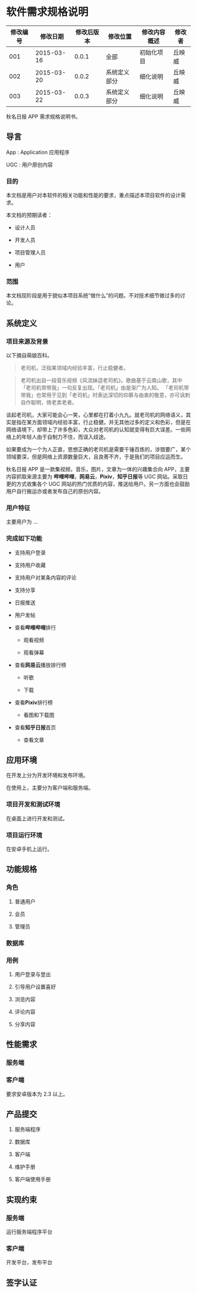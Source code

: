 # 软件需求规格说明

| 修改编号 | 修改日期 | 修改后版本 | 修改位置 | 修改内容概述 | 修改者 |
|------|------|-------|------|--------|-----|
| 001 | 2015-03-16 | 0.0.1 | 全部 | 初始化项目 | 丘映威 |
| 002 | 2015-03-20 | 0.0.2 | 系统定义部分 | 细化说明 | 丘映威 |
| 003 | 2015-03-22 | 0.0.3 | 系统定义部分 | 细化说明 | 丘映威 |

秋名日报 APP 需求规格说明书。

## 导言

App : Application 应用程序

UGC : 用户原创内容

### 目的

本文档是用户对本软件的相关功能和性能的要求，重点描述本项目软件的设计需求。

本文档的预期读者：

+ 设计人员

+ 开发人员

+ 项目管理人员

+ 用户

### 范围

本文档现阶段是用于貌似本项目系统“做什么”的问题。不对技术细节做过多的讨论。

## 系统定义

### 项目来源及背景

以下摘自萌娘百科。

> 老司机，泛指某领域内经验丰富，行止稳健者。

> 老司机出自一段音乐视频《风流妹逗老司机》。歌曲基于云南山歌，其中「老司机带带我」一句反复出现。「老司机」由是渐广为人知。 「老司机带带我」也常用于见到「老司机」时表达深切的仰慕与由衷的敬意，亦可讽刺自作聪明，倚老卖老者。

谈起老司机，大家可能会心一笑，心里都在打着小九九。就老司机的网络语义，其实是指在某方面领域内经验丰富，行止稳健。并无其他过多的定义和色彩，但是在网络语境下，却带上了许多色彩，大众对老司机的认知就变得有巨大误差。一些网络上的年轻人由于自制力不住，而误入歧途。

如果要成为一个为人正直，思想正确的老司机是需要千锤百炼的，涉猎要广，某个领域要深，但是网络上资源数量巨大，且良莠不齐，于是我们的项目应运而生。

秋名日报 APP 是一款集视频，音乐，图片，文章为一体的兴趣集合向 APP，主要内容抓取来源主要为 **哔哩哔哩**，**网易云**，**Pixiv**，**知乎日报**等 UGC 网站。采取日更的方式收集各个 UGC 网站的热门优质的内容，推送给用户。另一方面也会鼓励用户自行搬运亦或者发布自己的原创内容。

### 用户特征

主要用户为 ... 

### 完成如下功能

- 支持用户登录

- 支持用户收藏

- 支持用户对某条内容的评论

- 支持分享

- 日报推送

- 用户发帖

- 查看**哔哩哔哩**排行

    - 观看视频

    - 观看弹幕

- 查看**网易云**播放排行榜

    - 听歌

    - 下载

- 查看**Pixiv**排行榜

    - 看图和下载图

- 查看**知乎日报**首页

    - 查看文章

## 应用环境

在开发上分为开发环境和发布环境。

在使用上，主要分为客户端和服务端。

### 项目开发和测试环境

在桌面上进行开发和测试。

### 项目运行环境

在安卓手机上运行。

## 功能规格

### 角色

1. 普通用户

2. 会员

3. 管理员

### 数据库

### 用例

1. 用户登录与登出

2. 引导用户设置喜好

3. 浏览内容

4. 评论内容

5. 分享内容

## 性能需求

### 服务端

### 客户端

要求安卓版本为 2.3 以上。

## 产品提交

1. 服务端程序

2. 数据库

3. 客户端

4. 维护手册

5. 客户端使用手册

## 实现约束

### 服务端

运行服务端程序平台

### 客户端

开发平台，发布平台

## 签字认证
